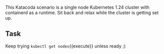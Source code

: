 This Katacoda scenario is a single node Kubernetes 1.24 cluster with containerd as a runtime. Sit back and relax while the cluster is getting set up. 

## Task


Keep trying  `kubectl get nodes`{{execute}} unless ready ;) 

